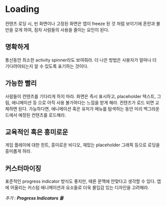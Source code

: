# Loading

컨텐츠 로딩 시, 빈 화면이나 고정된 화면은 앱이 freeze 된 것 처럼 보이기에 혼란과 불만을 갖게 하여, 점차 사람들의 사용을 줄이는 요인이 된다.

## 명확하게

통신동안 최소한 activity spinner라도 보여줘라. 더 나은 방법은 사용자가 얼마나 더 기다려야되는지 알 수 있도록 표기하는 것이다.

## 가능한 빨리

사람들이 컨텐츠를 기다리게 하지 마라. 화면은 즉시 표시하고, placeholder 텍스트, 그림, 애니메이션 등 으로 아직 사용 불가하다는 느낌을 받게 해라. 컨텐츠가 로드 되면 교체하면 된다. 가능하다면, 애니메이션 혹은 유저가 메뉴를 탐색하는 동안 미리 백그라운드에서 예정된 컨텐츠를 로드해라.

## 교육적인 혹은 흥미로운

게임 플레이에 대한 힌트, 흥미로운 비디오, 재밌는 placeholder 그래픽 등으로 로딩을 흥미롭게 하라.

## 커스터마이징

표준적인 progress indicator 방식도 좋지만, 때론 문맥에 안맞다고 생각할 수 있다. 앱에 어울리는 커스텀 애니메이션과 요소들로 더욱 몰입감 있는 디자인을 고려해라.

*추가 : ****Progress Indicators 들*****